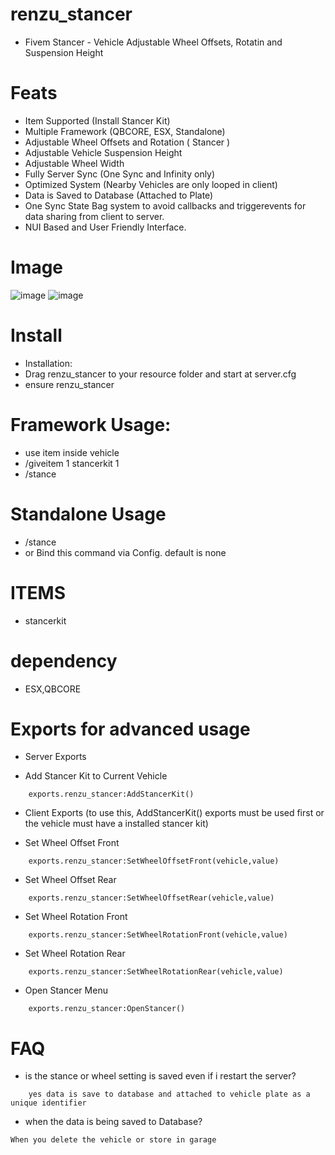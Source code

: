 # renzu_stancer
- Fivem Stancer - Vehicle Adjustable Wheel Offsets, Rotatin and Suspension Height

# Feats
- Item Supported (Install Stancer Kit)
- Multiple Framework (QBCORE, ESX, Standalone)
- Adjustable Wheel Offsets and Rotation ( Stancer )
- Adjustable Vehicle Suspension Height
- Adjustable Wheel Width
- Fully Server Sync (One Sync and Infinity only)
- Optimized System (Nearby Vehicles are only looped in client)
- Data is Saved to Database (Attached to Plate)
- One Sync State Bag system to avoid callbacks and triggerevents for data sharing from client to server.
- NUI Based and User Friendly Interface.

# Image
![image](https://user-images.githubusercontent.com/82306584/138594316-54f0b7ee-a20c-4d6e-9186-983409461ebb.png)
![image](https://user-images.githubusercontent.com/82306584/138594321-f4467b1f-19fd-4ce3-99a7-dc99243f7f3b.png)


# Install
- Installation:
- Drag renzu_stancer to your resource folder and start at server.cfg
- ensure renzu_stancer


# Framework Usage: 
- use item inside vehicle
- /giveitem 1 stancerkit 1
- /stance

# Standalone Usage
- /stance
- or Bind this command via Config. default is none


# ITEMS
- stancerkit

# dependency 
- ESX,QBCORE

# Exports for advanced usage

- Server Exports

- Add Stancer Kit to Current Vehicle
```
	exports.renzu_stancer:AddStancerKit()
```

- Client Exports 
(to use this, AddStancerKit() exports must be used first 
or the vehicle must have a installed stancer kit)

- Set Wheel Offset Front
```
	exports.renzu_stancer:SetWheelOffsetFront(vehicle,value)
```
- Set Wheel Offset Rear
```
	exports.renzu_stancer:SetWheelOffsetRear(vehicle,value)
```
- Set Wheel Rotation Front
```
	exports.renzu_stancer:SetWheelRotationFront(vehicle,value)
```
- Set Wheel Rotation Rear
```
	exports.renzu_stancer:SetWheelRotationRear(vehicle,value)
```
- Open Stancer Menu
```
	exports.renzu_stancer:OpenStancer()
```
# FAQ
- is the stance or wheel setting is saved even if i restart the server?
```
	yes data is save to database and attached to vehicle plate as a unique identifier
```

- when the data is being saved to Database?
```
When you delete the vehicle or store in garage
```
